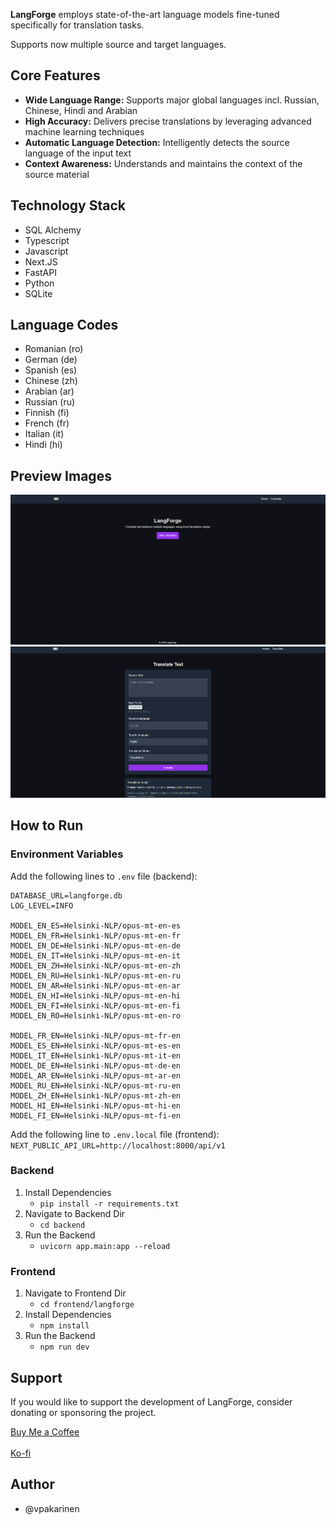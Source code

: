 **LangForge** employs state-of-the-art language models fine-tuned specifically for translation tasks.

Supports now multiple source and target languages.

## Core Features
- **Wide Language Range:** Supports major global languages incl. Russian, Chinese, Hindi and Arabian
- **High Accuracy:** Delivers precise translations by leveraging advanced machine learning techniques
- **Automatic Language Detection:** Intelligently detects the source language of the input text
- **Context Awareness:** Understands and maintains the context of the source material

## Technology Stack
- SQL Alchemy
- Typescript
- Javascript
- Next.JS
- FastAPI
- Python
- SQLite

## Language Codes
- Romanian (ro)
- German (de)
- Spanish (es)
- Chinese (zh)
- Arabian (ar)
- Russian (ru)
- Finnish (fi)
- French (fr)
- Italian (it)
- Hindi (hi)

## Preview Images

![Preview 1](preview/langforge_home_update.png)
![Preview 2](preview/langforge_translation_update.png)

## How to Run

### Environment Variables
Add the following lines to `.env` file (backend):

```
DATABASE_URL=langforge.db
LOG_LEVEL=INFO

MODEL_EN_ES=Helsinki-NLP/opus-mt-en-es
MODEL_EN_FR=Helsinki-NLP/opus-mt-en-fr
MODEL_EN_DE=Helsinki-NLP/opus-mt-en-de
MODEL_EN_IT=Helsinki-NLP/opus-mt-en-it
MODEL_EN_ZH=Helsinki-NLP/opus-mt-en-zh
MODEL_EN_RU=Helsinki-NLP/opus-mt-en-ru
MODEL_EN_AR=Helsinki-NLP/opus-mt-en-ar
MODEL_EN_HI=Helsinki-NLP/opus-mt-en-hi
MODEL_EN_FI=Helsinki-NLP/opus-mt-en-fi
MODEL_EN_RO=Helsinki-NLP/opus-mt-en-ro

MODEL_FR_EN=Helsinki-NLP/opus-mt-fr-en
MODEL_ES_EN=Helsinki-NLP/opus-mt-es-en
MODEL_IT_EN=Helsinki-NLP/opus-mt-it-en
MODEL_DE_EN=Helsinki-NLP/opus-mt-de-en
MODEL_AR_EN=Helsinki-NLP/opus-mt-ar-en
MODEL_RU_EN=Helsinki-NLP/opus-mt-ru-en
MODEL_ZH_EN=Helsinki-NLP/opus-mt-zh-en
MODEL_HI_EN=Helsinki-NLP/opus-mt-hi-en
MODEL_FI_EN=Helsinki-NLP/opus-mt-fi-en
```

Add the following line to `.env.local` file (frontend):
<br/>
`NEXT_PUBLIC_API_URL=http://localhost:8000/api/v1`

### Backend
1. Install Dependencies
   - `pip install -r requirements.txt`
2. Navigate to Backend Dir
   - `cd backend`
3. Run the Backend
   - `uvicorn app.main:app --reload`
### Frontend
1. Navigate to Frontend Dir
   - `cd frontend/langforge`
2. Install Dependencies
   - `npm install`
3. Run the Backend
   - `npm run dev`
  
## Support
If you would like to support the development of LangForge, consider donating or sponsoring the project.

[Buy Me a Coffee](https://www.buymeacoffee.com/pavi103)
<br/>
<br/>
[Ko-fi](https://ko-fi.com/pavi103)

## Author
- @vpakarinen
